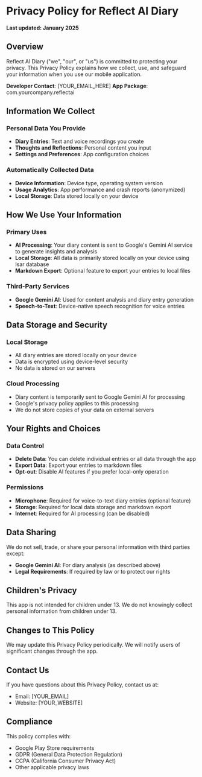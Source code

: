 # Privacy Policy for Reflect AI Diary

**Last updated: January 2025**

## Overview
Reflect AI Diary ("we", "our", or "us") is committed to protecting your privacy. This Privacy Policy explains how we collect, use, and safeguard your information when you use our mobile application.

**Developer Contact**: [YOUR_EMAIL_HERE]
**App Package**: com.yourcompany.reflectai

## Information We Collect

### Personal Data You Provide
- **Diary Entries**: Text and voice recordings you create
- **Thoughts and Reflections**: Personal content you input
- **Settings and Preferences**: App configuration choices

### Automatically Collected Data
- **Device Information**: Device type, operating system version
- **Usage Analytics**: App performance and crash reports (anonymized)
- **Local Storage**: Data stored locally on your device

## How We Use Your Information

### Primary Uses
- **AI Processing**: Your diary content is sent to Google's Gemini AI service to generate insights and analysis
- **Local Storage**: All data is primarily stored locally on your device using Isar database
- **Markdown Export**: Optional feature to export your entries to local files

### Third-Party Services
- **Google Gemini AI**: Used for content analysis and diary entry generation
- **Speech-to-Text**: Device-native speech recognition for voice entries

## Data Storage and Security

### Local Storage
- All diary entries are stored locally on your device
- Data is encrypted using device-level security
- No data is stored on our servers

### Cloud Processing
- Diary content is temporarily sent to Google Gemini AI for processing
- Google's privacy policy applies to this processing
- We do not store copies of your data on external servers

## Your Rights and Choices

### Data Control
- **Delete Data**: You can delete individual entries or all data through the app
- **Export Data**: Export your entries to markdown files
- **Opt-out**: Disable AI features if you prefer local-only operation

### Permissions
- **Microphone**: Required for voice-to-text diary entries (optional feature)
- **Storage**: Required for local data storage and markdown export
- **Internet**: Required for AI processing (can be disabled)

## Data Sharing
We do not sell, trade, or share your personal information with third parties except:
- **Google Gemini AI**: For diary analysis (as described above)
- **Legal Requirements**: If required by law or to protect our rights

## Children's Privacy
This app is not intended for children under 13. We do not knowingly collect personal information from children under 13.

## Changes to This Policy
We may update this Privacy Policy periodically. We will notify users of significant changes through the app.

## Contact Us
If you have questions about this Privacy Policy, contact us at:
- Email: [YOUR_EMAIL]
- Website: [YOUR_WEBSITE]

## Compliance
This policy complies with:
- Google Play Store requirements
- GDPR (General Data Protection Regulation)
- CCPA (California Consumer Privacy Act)
- Other applicable privacy laws
